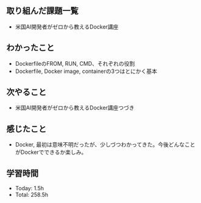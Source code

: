 ## 取り組んだ課題一覧
- 米国AI開発者がゼロから教えるDocker講座
## わかったこと
- DockerfileのFROM, RUN, CMD、それぞれの役割
- Dockerfile, Docker image, containerの3つはとにかく基本 
## 次やること
- 米国AI開発者がゼロから教えるDocker講座つづき
## 感じたこと
- Docker, 最初は意味不明だったが、少しづつわかってきた。今後どんなことがDockerでできるか楽しみ。
## 学習時間
- Today: 1.5h
- Total: 258.5h
